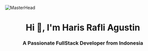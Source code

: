 ![MasterHead](gs://certificate-f7040.appspot.com/ROG.gif)
<h1 align="center">Hi 👋, I'm Haris Rafli Agustin</h1>
<h3 align="center">A Passionate FullStack Developer from Indonesia</h3>
